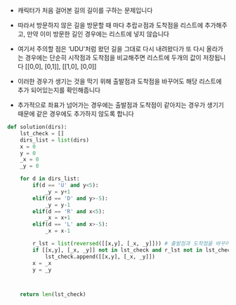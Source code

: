 - 캐릭터가 처음 걸어본 길의 길이를 구하는 문제입니다

- 따라서 방문하지 않은 길을 방문할 때 마다 추랍ㄹ점과 도착점을 리스트에 추가해주고, 만약 이미 방문한 길인 경우에는 리스트에 넣지 않습니다

- 여기서 주의할 점은 ‘UDU’처럼 왔던 길을 그대로 다시 내려왔다가 또 다시 올라가는 경우에는 단순히 시작점과 도착점을 비교해주면 리스트에 두개의 값이 저장됩니다 [[0,0], [0,1]], [[1,0], [0,0]]

- 이러한 경우가 생기는 것을 막기 위해 출발점과 도착점을 바꾸어도 해당 리스트에 추가 되어있는지를 확인해줍니다

- 추가적으로 좌표가 넘어가는 경우에는 출발점과 도착점이 같아지는 경우가 생기기 때문에 같은 경우에도 추가하지 않도록 합니다

```python
def solution(dirs):
    lst_check = []
    dirs_list = list(dirs)
    x = 0
    y = 0
    _x = 0
    _y = 0

    for d in dirs_list:
        if(d == 'U' and y<5):
            _y = y+1
        elif(d == 'D' and y>-5):
            _y = y-1
        elif(d == 'R' and x<5):
            _x = x+1
        elif(d == 'L' and x>-5):
            _x = x-1

        r_lst = list(reversed([[x,y], [_x, _y]])) # 출발점과 도착점을 바꾸어서도 비교해준다
        if [[x,y], [_x, _y]] not in lst_check and r_lst not in lst_check and [x,y] != [_x,_y]:
            lst_check.append([[x,y], [_x, _y]])
        x = _x
        y = _y



    return len(lst_check)
```
